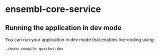 # ensembl-core-service

## Running the application in dev mode

You can run your application in dev mode that enables live coding using:

```shell script
./mvnw compile quarkus:dev
```
